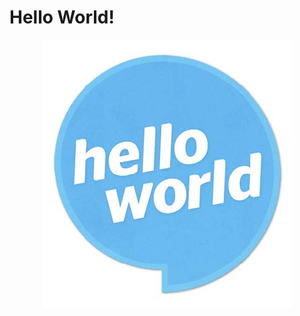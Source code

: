 # Hello World!

<p align="center">
  <img src="https://github.com/rts-cmk-opgaver/HelloWorld/blob/main/hello_world.jpg" />
</p>
